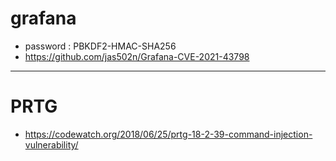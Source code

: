 # grafana
- password : PBKDF2-HMAC-SHA256
- https://github.com/jas502n/Grafana-CVE-2021-43798
---
# PRTG
- https://codewatch.org/2018/06/25/prtg-18-2-39-command-injection-vulnerability/
